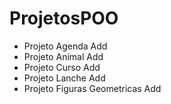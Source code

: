 # ProjetosPOO
- Projeto Agenda Add
- Projeto Animal Add
- Projeto Curso Add
- Projeto Lanche Add
- Projeto Figuras Geometricas Add
